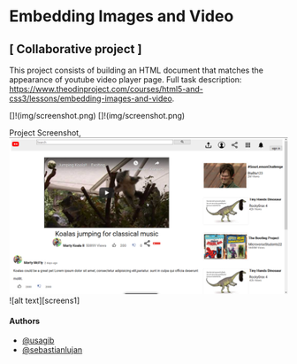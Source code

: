 # Embedding Images and Video


## [ Collaborative project ]

This project consists of building an HTML document that matches the appearance of youtube video player page.
Full task description: https://www.theodinproject.com/courses/html5-and-css3/lessons/embedding-images-and-video.

[]!(img/screenshot.png)
[]!(img/screenshot.png)


Project Screenshot,
![alt text][screens]
![alt text][screens1]

[screens]: img/screenshot.png "We did it again! 🚀"

#### Authors 
* [ @usagib ](https://github.com/Usagib)
* [ @sebastianlujan ](https://github.com/sebastianlujan)